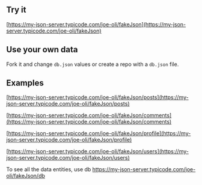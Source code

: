 ## Try it

[https://my-json-server.typicode.com/joe-oli/fakeJson](https://my-json-server.typicode.com/joe-oli/fakeJson)

## Use your own data

Fork it and change `db.json` values or create a repo with a `db.json` file.


## Examples

[https://my-json-server.typicode.com/joe-oli/fakeJson/posts](https://my-json-server.typicode.com/joe-oli/fakeJson/posts)

[https://my-json-server.typicode.com/joe-oli/fakeJson/comments](https://my-json-server.typicode.com/joe-oli/fakeJson/comments)

[https://my-json-server.typicode.com/joe-oli/fakeJson/profile](https://my-json-server.typicode.com/joe-oli/fakeJson/profile)

[https://my-json-server.typicode.com/joe-oli/fakeJson/users](https://my-json-server.typicode.com/joe-oli/fakeJson/users)

To see all the data entities, use db
https://my-json-server.typicode.com/joe-oli/fakeJson/db
